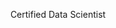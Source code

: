 <p align="center">
    <span id="rotatedName"></span>
</p>
<p align="center">
    Certified Data Scientist
</p>

<script>
// Function to rotate alphabet
function rotateAlphabet(text, shift) {
    let result = "";
    for (let i = 0; i < text.length; i++) {
        let charCode = text.charCodeAt(i);
        if (charCode >= 65 && charCode <= 90) {
            result += String.fromCharCode(((charCode - 65 + shift) % 26) + 65);
        } else if (charCode >= 97 && charCode <= 122) {
            result += String.fromCharCode(((charCode - 97 + shift) % 26) + 97);
        } else {
            result += text[i];
        }
    }
    return result;
}

// Rotate the name "Mohit Janbandhu" by 1 position
document.getElementById("rotatedName").innerText = rotateAlphabet("Mohit Janbandhu", 1);
</script>
